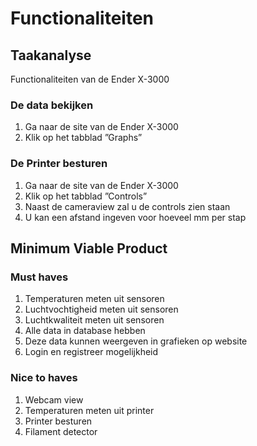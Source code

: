 # Functionaliteiten
## Taakanalyse
Functionaliteiten van de Ender X-3000
### De data bekijken
1.	Ga naar de site van de Ender X-3000
2.	Klik op het tabblad ”Graphs”

### De Printer besturen
1.	Ga naar de site van de Ender X-3000
2.	Klik op het tabblad ”Controls”
3.	Naast de cameraview zal u de controls zien staan
4.	U kan een afstand ingeven voor hoeveel mm per stap

## Minimum Viable Product
### Must haves
1.	Temperaturen meten uit sensoren
2.	Luchtvochtigheid meten uit sensoren
3.	Luchtkwaliteit meten uit sensoren
4.	Alle data in database hebben
5.	Deze data kunnen weergeven in grafieken op website
6.	Login en registreer mogelijkheid

### Nice to haves
1.	Webcam view 
2.	Temperaturen meten uit printer
3.	Printer besturen
4.	Filament detector
 
